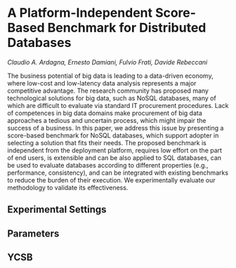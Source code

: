 # A Platform-Independent Score-Based Benchmark for Distributed Databases

*Claudio A. Ardagna, Ernesto Damiani, Fulvio Frati, Davide Rebeccani*

The business potential of big data is leading to a data-driven economy, where low-cost and low-latency data analysis
represents a major competitive advantage. The research community has proposed many technological solutions for big data, such as
NoSQL databases, many of which are difficult to evaluate via standard IT procurement procedures. Lack of competences in big data
domains make procurement of big data approaches a tedious and uncertain process, which might impair the success of a business.
In this paper, we address this issue by presenting a score-based benchmark for NoSQL databases, which support adopter in selecting a solution that fits their needs. The proposed benchmark is independent from the deployment platform, requires low effort on the part of end users, is extensible and can be also applied to SQL databases, can be used to evaluate databases according to different properties (e.g., performance, consistency), and can be integrated with existing benchmarks to reduce the burden of their execution. We experimentally evaluate our methodology to validate its effectiveness.

## Experimental Settings

## Parameters

## YCSB
